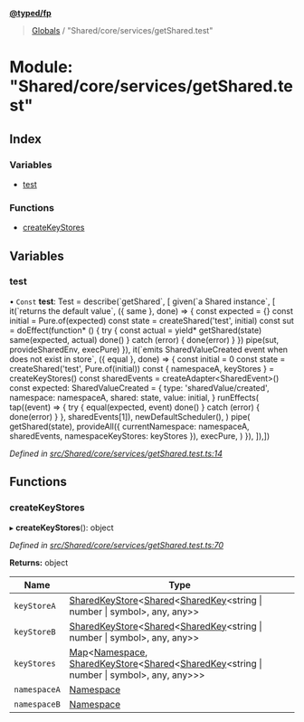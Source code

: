 **[@typed/fp](../README.md)**

> [Globals](../globals.md) / "Shared/core/services/getShared.test"

# Module: "Shared/core/services/getShared.test"

## Index

### Variables

* [test](_shared_core_services_getshared_test_.md#test)

### Functions

* [createKeyStores](_shared_core_services_getshared_test_.md#createkeystores)

## Variables

### test

• `Const` **test**: Test = describe(\`getShared\`, [ given(\`a Shared instance\`, [ it(\`returns the default value\`, ({ same }, done) => { const expected = {} const initial = Pure.of(expected) const state = createShared('test', initial) const sut = doEffect(function* () { try { const actual = yield* getShared(state) same(expected, actual) done() } catch (error) { done(error) } }) pipe(sut, provideSharedEnv, execPure) }), it(\`emits SharedValueCreated event when does not exist in store\`, ({ equal }, done) => { const initial = 0 const state = createShared('test', Pure.of(initial)) const { namespaceA, keyStores } = createKeyStores() const sharedEvents = createAdapter\<SharedEvent>() const expected: SharedValueCreated = { type: 'sharedValue/created', namespace: namespaceA, shared: state, value: initial, } runEffects( tap((event) => { try { equal(expected, event) done() } catch (error) { done(error) } }, sharedEvents[1]), newDefaultScheduler(), ) pipe( getShared(state), provideAll({ currentNamespace: namespaceA, sharedEvents, namespaceKeyStores: keyStores }), execPure, ) }), ]),])

*Defined in [src/Shared/core/services/getShared.test.ts:14](https://github.com/TylorS/typed-fp/blob/8639976/src/Shared/core/services/getShared.test.ts#L14)*

## Functions

### createKeyStores

▸ **createKeyStores**(): object

*Defined in [src/Shared/core/services/getShared.test.ts:70](https://github.com/TylorS/typed-fp/blob/8639976/src/Shared/core/services/getShared.test.ts#L70)*

**Returns:** object

Name | Type |
------ | ------ |
`keyStoreA` | [SharedKeyStore](../interfaces/_shared_core_model_sharedkeystore_.sharedkeystore.md)\<[Shared](_shared_core_model_shared_.shared.md)\<[SharedKey](_shared_core_model_sharedkey_.sharedkey.md)\<string \| number \| symbol>, any, any>> |
`keyStoreB` | [SharedKeyStore](../interfaces/_shared_core_model_sharedkeystore_.sharedkeystore.md)\<[Shared](_shared_core_model_shared_.shared.md)\<[SharedKey](_shared_core_model_sharedkey_.sharedkey.md)\<string \| number \| symbol>, any, any>> |
`keyStores` | [Map](../interfaces/_shared_core_model_sharedkeystore_.sharedkeystore.md#map)\<[Namespace](_shared_core_model_namespace_.namespace.md), [SharedKeyStore](../interfaces/_shared_core_model_sharedkeystore_.sharedkeystore.md)\<[Shared](_shared_core_model_shared_.shared.md)\<[SharedKey](_shared_core_model_sharedkey_.sharedkey.md)\<string \| number \| symbol>, any, any>>> |
`namespaceA` | [Namespace](_shared_core_model_namespace_.namespace.md) |
`namespaceB` | [Namespace](_shared_core_model_namespace_.namespace.md) |
